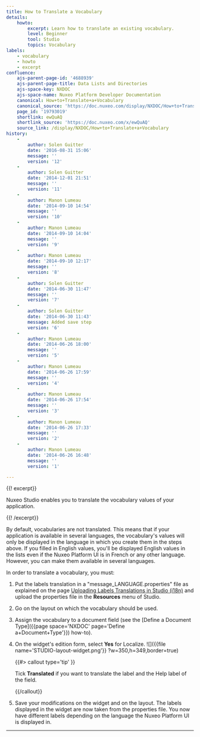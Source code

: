 ```yaml
---
title: How to Translate a Vocabulary
details:
    howto:
        excerpt: Learn how to translate an existing vocabulary.
        level: Beginner
        tool: Studio
        topics: Vocabulary
labels:
    - vocabulary
    - howto
    - excerpt
confluence:
    ajs-parent-page-id: '4688939'
    ajs-parent-page-title: Data Lists and Directories
    ajs-space-key: NXDOC
    ajs-space-name: Nuxeo Platform Developer Documentation
    canonical: How+to+Translate+a+Vocabulary
    canonical_source: 'https://doc.nuxeo.com/display/NXDOC/How+to+Translate+a+Vocabulary'
    page_id: '19793019'
    shortlink: ewQuAQ
    shortlink_source: 'https://doc.nuxeo.com/x/ewQuAQ'
    source_link: /display/NXDOC/How+to+Translate+a+Vocabulary
history:
    - 
        author: Solen Guitter
        date: '2016-08-31 15:06'
        message: ''
        version: '12'
    - 
        author: Solen Guitter
        date: '2014-12-01 21:51'
        message: ''
        version: '11'
    - 
        author: Manon Lumeau
        date: '2014-09-10 14:54'
        message: ''
        version: '10'
    - 
        author: Manon Lumeau
        date: '2014-09-10 14:04'
        message: ''
        version: '9'
    - 
        author: Manon Lumeau
        date: '2014-09-10 12:17'
        message: ''
        version: '8'
    - 
        author: Solen Guitter
        date: '2014-06-30 11:47'
        message: ''
        version: '7'
    - 
        author: Solen Guitter
        date: '2014-06-30 11:43'
        message: Added save step
        version: '6'
    - 
        author: Manon Lumeau
        date: '2014-06-26 18:00'
        message: ''
        version: '5'
    - 
        author: Manon Lumeau
        date: '2014-06-26 17:59'
        message: ''
        version: '4'
    - 
        author: Manon Lumeau
        date: '2014-06-26 17:54'
        message: ''
        version: '3'
    - 
        author: Manon Lumeau
        date: '2014-06-26 17:33'
        message: ''
        version: '2'
    - 
        author: Manon Lumeau
        date: '2014-06-26 16:48'
        message: ''
        version: '1'

---
```

{{! excerpt}}

Nuxeo Studio enables you to translate the vocabulary values of your application.

{{! /excerpt}}

By default, vocabularies are not translated. This means that if your application is available in several languages, the vocabulary's values will only be displayed in the language in which you create them in the steps above. If you filled in English values, you'll be displayed English values in the lists even if the Nuxeo Platform UI is in French or any other language. However, you can make them available in several languages.

In order to translate a vocabulary, you must:

1.  Put the labels translation in a "message_LANGUAGE.properties" file as explained on the page [Uploading Labels Translations in Studio (i18n)](http://doc.nuxeo.com/pages/viewpage.action?pageId=3867532) and upload the properties file in the **Resources** menu of Studio.
2.  Go on the layout on which the vocabulary should be used.
3.  Assign the vocabulary to a document field (see the&nbsp;[Define a Document Type]({{page space='NXDOC' page='Define a+Document+Type'}})&nbsp;how-to).
4.  On the widget's edition form, select **Yes** for Localize.
    ![]({{file name='STUDIO-layout-widget.png'}} ?w=350,h=349,border=true)

    {{#> callout type='tip' }}

    Tick **Translated** if you want to translate the label and the Help label of the field.

    {{/callout}}
5.  Save your modifications on the widget and on the layout.
    The labels displayed in the widget are now taken from the properties file. You now have different labels depending on the language the Nuxeo Platform UI is displayed in.

* * *

&nbsp;